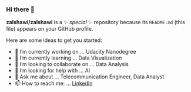 ### Hi there 👋


**zalshawi/zalshawi** is a ✨ _special_ ✨ repository because its `README.md` (this file) appears on your GitHub profile.

Here are some ideas to get you started:

- 🔭 I’m currently working on ... Udacity Nanodegree
- 🌱 I’m currently learning ... Data Visualization
- 👯 I’m looking to collaborate on ... Data Analysis
- 🤔 I’m looking for help with ... AI
- 💬 Ask me about ... Telecommunication Engineer, Data Analyst
- 📫 How to reach me: ... [LinkedIn](https://www.linkedin.com/in/ziyad-alshawi/)

<!--
- 😄 Pronouns: ... he/him
- ⚡ Fun fact: ... 
-->
